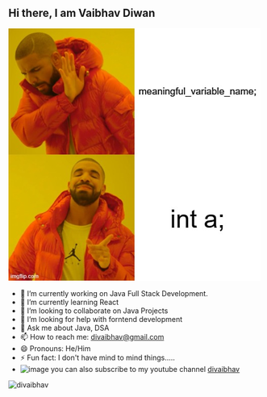 ## Hi there, I am Vaibhav Diwan

![Naming](./resource/naming.jpg)



- 🔭 I’m currently working on Java Full Stack Development.
- 🌱 I’m currently learning React
- 👯 I’m looking to collaborate on Java Projects
- 🤔 I’m looking for help with forntend development
- 💬 Ask me about Java, DSA
- 📫 How to reach me: divaibhav@gmail.com
- 😄 Pronouns: He/Him
- ⚡ Fun fact: I don't have mind to mind things.....
- ![image](https://github.com/divaibhav/divaibhav/assets/34906918/6a1a69b5-97e2-423e-a34d-4f04b86bfce3)
 you can also subscribe to my youtube channel [divaibhav](https://www.youtube.com/@divaibhav)

![divaibhav](https://komarev.com/ghpvc/?username=divaibhav)
